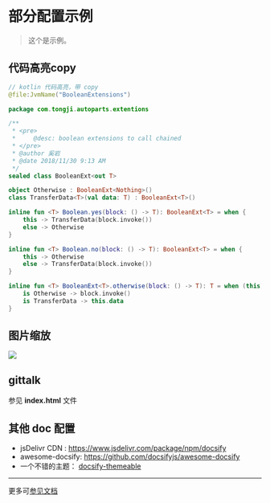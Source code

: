 # 部分配置示例

> 这个是示例。

## 代码高亮copy


```kotlin
// kotlin 代码高亮，带 copy
@file:JvmName("BooleanExtensions")

package com.tongji.autoparts.extentions

/**
 * <pre>
 *     @desc: boolean extensions to call chained
 * </pre>
 * @author 奚岩
 * @date 2018/11/30 9:13 AM
 */
sealed class BooleanExt<out T>

object Otherwise : BooleanExt<Nothing>()
class TransferData<T>(val data: T) : BooleanExt<T>()

inline fun <T> Boolean.yes(block: () -> T): BooleanExt<T> = when {
    this -> TransferData(block.invoke())
    else -> Otherwise
}

inline fun <T> Boolean.no(block: () -> T): BooleanExt<T> = when {
    this -> Otherwise
    else -> TransferData(block.invoke())
}

inline fun <T> BooleanExt<T>.otherwise(block: () -> T): T = when (this) {
    is Otherwise -> block.invoke()
    is TransferData -> this.data
}
```


## 图片缩放

![](http://img.imtianx.cn/header.png)

## gittalk

参见 **index.html** 文件

## 其他 doc 配置


- jsDelivr CDN : https://www.jsdelivr.com/package/npm/docsify
- awesome-docsify: https://github.com/docsifyjs/awesome-docsify
- 一个不错的主题： [docsify-themeable](https://jhildenbiddle.github.io/docsify-themeable/#/)

---

更多可[参见文档](https://sushantrahate.github.io/docsify-darkly-theme/#/zh-cn/)

